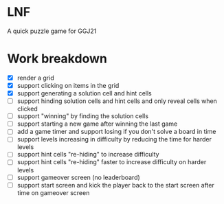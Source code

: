 # LNF

A quick puzzle game for GGJ21

# Work breakdown

* [X] render a grid
* [X] support clicking on items in the grid
* [X] support generating a solution cell and hint cells
* [ ] support hinding solution cells and hint cells and only reveal cells when clicked
* [ ] support "winning" by finding the solution cells
* [ ] support starting a new game after winning the last game
* [ ] add a game timer and support losing if you don't solve a board in time
* [ ] support levels increasing in difficulty by reducing the time for harder levels
* [ ] support hint cells "re-hiding" to increase difficulty
* [ ] support hint cells "re-hiding" faster to increase difficulty on harder levels
* [ ] support gameover screen (no leaderboard)
* [ ] support start screen and kick the player back to the start screen after time on gameover screen
